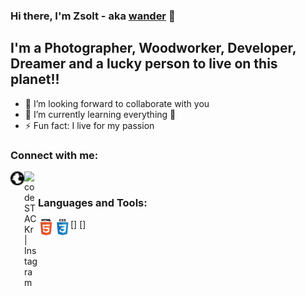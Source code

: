 ### Hi there, I'm Zsolt - aka [wander][website] 👋 

## I'm a Photographer, Woodworker, Developer, Dreamer and a lucky person to live on this planet!!

- 👯 I’m looking forward to collaborate with you
- 🌱 I’m currently learning everything 🤣
- ⚡ Fun fact: I live for my passion

### Connect with me:

[<img align="left" alt="codeSTACKr.com" width="22px" src="https://raw.githubusercontent.com/iconic/open-iconic/master/svg/globe.svg" />][website]
[<img align="left" alt="codeSTACKr | Instagram" width="22px" src="https://cdn.jsdelivr.net/npm/simple-icons@v3/icons/instagram.svg" />][instagram]

<br />

### Languages and Tools:

[<img align="left" alt="HTML5" width="26px" src="https://raw.githubusercontent.com/github/explore/80688e429a7d4ef2fca1e82350fe8e3517d3494d/topics/html/html.png" />]
[<img align="left" alt="CSS3" width="26px" src="https://raw.githubusercontent.com/github/explore/80688e429a7d4ef2fca1e82350fe8e3517d3494d/topics/css/css.png" />]

<br />
<br />






[website]: https://wanderlustontheroad.com
[instagram]: https://instagram.com/wanderlustontheroad
